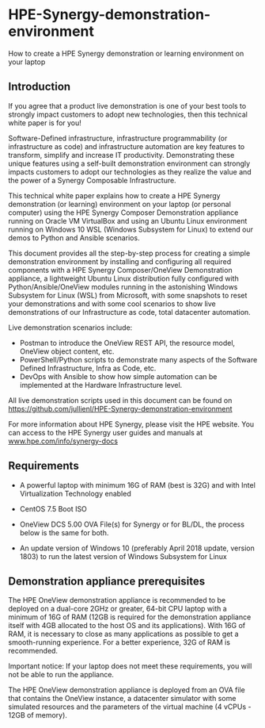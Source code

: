 # HPE-Synergy-demonstration-environment
How to create a HPE Synergy demonstration or learning environment on your laptop

## Introduction
If you agree that a product live demonstration is one of your best tools to strongly impact customers to adopt new technologies, then this technical white paper is for you! 

Software-Defined infrastructure, infrastructure programmability (or infrastructure as code) and infrastructure automation are key features to transform, simplify and increase IT productivity. Demonstrating these unique features using a self-built demonstration environment can strongly impacts customers to adopt our technologies as they realize the value and the power of a Synergy Composable Infrastructure.

This technical white paper explains how to create a HPE Synergy demonstration (or learning) environment on your laptop (or personal computer) using the HPE Synergy Composer Demonstration appliance running on Oracle VM VirtualBox and using an Ubuntu Linux environment running on Windows 10 WSL (Windows Subsystem for Linux) to extend our demos to Python and Ansible scenarios. 
 
This document provides all the step-by-step process for creating a simple demonstration environment by installing and configuring all required components with a HPE Synergy Composer/OneView Demonstration appliance, a lightweight Ubuntu Linux distribution fully configured with Python/Ansible/OneView modules running in the astonishing Windows Subsystem for Linux (WSL) from Microsoft, with some snapshots to reset your demonstrations and with some cool scenarios to show live demonstrations of our Infrastructure as code, total datacenter automation.

Live demonstration scenarios include:
- Postman to introduce the OneView REST API, the resource model, OneView object content, etc.
- PowerShell/Python scripts to demonstrate many aspects of the Software Defined Infrastructure, Infra as Code, etc.
- DevOps with Ansible to show how simple automation can be implemented at the Hardware Infrastructure level. 

All live demonstration scripts used in this document can be found on https://github.com/jullienl/HPE-Synergy-demonstration-environment 

For more information about HPE Synergy, please visit the HPE website. You can access to the HPE Synergy user guides and manuals at www.hpe.com/info/synergy-docs 


## Requirements

-	A powerful laptop with minimum 16G of RAM (best is 32G) and with Intel Virtualization Technology enabled 

-	CentOS 7.5 Boot ISO

-	OneView DCS 5.00 OVA File(s) for Synergy or for BL/DL, the process below is the same for both.

-	An update version of Windows 10 (preferably April 2018 update, version 1803) to run the latest version of Windows Subsystem for Linux


## Demonstration appliance prerequisites

The HPE OneView demonstration appliance is recommended to be deployed on a dual-core 2GHz or greater, 64-bit CPU laptop with a minimum of 16G of RAM (12GB is required for the demonstration appliance itself with 4GB allocated to the host OS and its applications). With 16G of RAM, it is necessary to close as many applications as possible to get a smooth-running experience. For a better experience, 32G of RAM is recommended. 

Important notice: If your laptop does not meet these requirements, you will not be able to run the appliance.


The HPE OneView demonstration appliance is deployed from an OVA file that contains the OneView instance, a datacenter simulator with some simulated resources and the parameters of the virtual machine (4 vCPUs - 12GB of memory).




